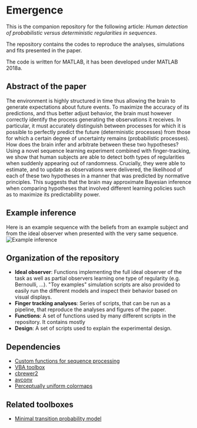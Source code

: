 # Emergence

This is the companion repository for the following article: *Human detection of probabilistic versus deterministic regularities in sequences*.

The repository contains the codes to reproduce the analyses, simulations and fits presented in the paper.

The code is written for MATLAB, it has been developed under MATLAB 2018a.

## Abstract of the paper

The environment is highly structured in time thus allowing the brain to generate expectations about future events. To maximize the accuracy of its predictions, and thus better adjust behavior, the brain must however correctly identify the process generating the observations it receives. In particular, it must accurately distinguish between processes for which it is possible to perfectly predict the future (deterministic processes) from those for which a certain degree of uncertainty remains (probabilistic processes). How does the brain infer and arbitrate between these two hypotheses? Using a novel sequence learning experiment combined with finger-tracking, we show that human subjects are able to detect both types of regularities when suddenly appearing out of randomness. Crucially, they were able to estimate, and to update as observations were delivered, the likelihood of each of these two hypotheses in a manner that was predicted by normative principles. This suggests that the brain may approximate Bayesian inference when comparing hypotheses that involved different learning policies such as to maximize its predictability power.

## Example inference

Here is an example sequence with the beliefs from an example subject and from the ideal observer when presented with the very same sequence.
![Example inference](https://github.com/maheump/Emergence/blob/master/Finger%20tracking%20analyses/figs/F_M.gif)

## Organization of the repository

* **Ideal observer**: Functions implementing the full ideal observer of the task as well as partial observers learning one type of regularity (e.g. Bernoulli, ...). "Toy examples" simulation scripts are also provided to easily run the different models and inspect their behavior based on visual displays.
* **Finger tracking analyses**: Series of scripts, that can be run as a pipeline, that reproduce the analyses and figures of the paper.
* **Functions**: A set of functions used by many different scripts in the repository. It contains mostly
* **Design**: A set of scripts used to explain the experimental design.

## Dependencies

* [Custom functions for sequence processing](https://github.com/maheump/matlab/tree/master/sequences)
* [VBA toolbox](http://mbb-team.github.io/VBA-toolbox/)
* [cbrewer2](https://github.com/scottclowe/cbrewer2)
* [avconv](https://libav.org/avconv.html)
* [Perceptually uniform colormaps](https://fr.mathworks.com/matlabcentral/fileexchange/51986-perceptually-uniform-colormaps)

## Related toolboxes

* [Minimal transition probability model](https://github.com/florentmeyniel/MinimalTransitionProbsModel)
